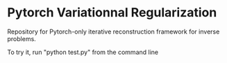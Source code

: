 # Pytorch Variationnal Regularization
Repository for Pytorch-only iterative reconstruction framework for inverse problems.

To try it, run "python test.py" from the command line
